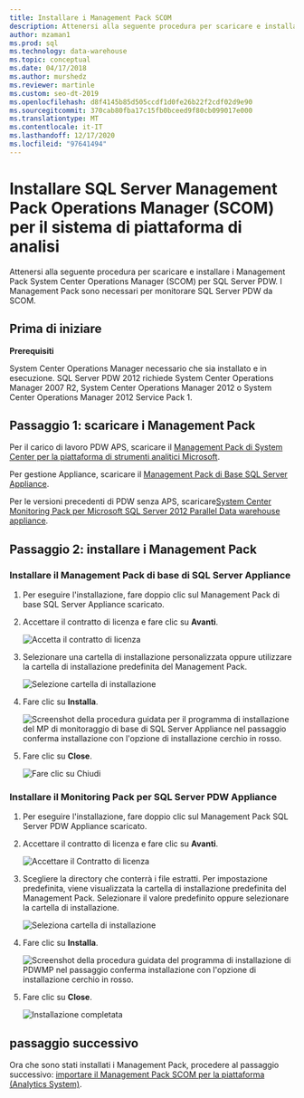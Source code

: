 ```yaml
---
title: Installare i Management Pack SCOM
description: Attenersi alla seguente procedura per scaricare e installare i Management Pack System Center Operations Manager (SCOM) per SQL Server PDW. I Management Pack sono necessari per monitorare SQL Server PDW da SCOM.
author: mzaman1
ms.prod: sql
ms.technology: data-warehouse
ms.topic: conceptual
ms.date: 04/17/2018
ms.author: murshedz
ms.reviewer: martinle
ms.custom: seo-dt-2019
ms.openlocfilehash: d8f4145b85d505ccdf1d0fe26b22f2cdf02d9e90
ms.sourcegitcommit: 370cab80fba17c15fb0bceed9f80cb099017e000
ms.translationtype: MT
ms.contentlocale: it-IT
ms.lasthandoff: 12/17/2020
ms.locfileid: "97641494"
---
```

# <a name="install-sql-server-operations-manager-scom-management-packs-for-analytics-platform-system"></a>Installare SQL Server Management Pack Operations Manager (SCOM) per il sistema di piattaforma di analisi
Attenersi alla seguente procedura per scaricare e installare i Management Pack System Center Operations Manager (SCOM) per SQL Server PDW. I Management Pack sono necessari per monitorare SQL Server PDW da SCOM.  
  
## <a name="before-you-begin"></a><a name="BeforeBegin"></a>Prima di iniziare  
**Prerequisiti**  
  
System Center Operations Manager necessario che sia installato e in esecuzione. SQL Server PDW 2012 richiede System Center Operations Manager 2007 R2, System Center Operations Manager 2012 o System Center Operations Manager 2012 Service Pack 1.  
  
## <a name="step-1-download-the-management-packs"></a><a name="Step1"></a>Passaggio 1: scaricare i Management Pack  
Per il carico di lavoro PDW APS, scaricare il [Management Pack di System Center per la piattaforma di strumenti analitici Microsoft](https://go.microsoft.com/fwlink/?LinkId=396857).  
  
Per gestione Appliance, scaricare il [Management Pack di Base SQL Server Appliance](/previous-versions/system-center/packs/gg602398(v=technet.10)).  
  
Per le versioni precedenti di PDW senza APS, scaricare[System Center Monitoring Pack per Microsoft SQL Server 2012 Parallel Data warehouse appliance](./download-and-apply-microsoft-updates.md?view=aps-pdw-2016-au7&preserve-view=true).  
  
<!-- MISSING LINKS - For the HDInsight workload, download the [System Center Management Pack for HDInsight](https://go.microsoft.com/fwlink/?LinkId=390208).  -->
  
## <a name="step-2-install-the-management-packs"></a><a name="Step2"></a>Passaggio 2: installare i Management Pack  
  
### <a name="install-the-sql-server-appliance-base-management-pack"></a>Installare il Management Pack di base di SQL Server Appliance  
  
1.  Per eseguire l'installazione, fare doppio clic sul Management Pack di base SQL Server Appliance scaricato.  
  
2.  Accettare il contratto di licenza e fare clic su **Avanti**.  
  
    ![Accetta il contratto di licenza](./media/install-the-scom-management-packs/SCOM_licnse_agrmt.png "SCOM_licnse_agrmt")  
  
3.  Selezionare una cartella di installazione personalizzata oppure utilizzare la cartella di installazione predefinita del Management Pack.  
  
    ![Selezione cartella di installazione](./media/install-the-scom-management-packs/SCOM_licnse_agrmt2.png "SCOM_licnse_agrmt2")  
  
4.  Fare clic su **Installa**.  
  
    ![Screenshot della procedura guidata per il programma di installazione del MP di monitoraggio di base di SQL Server Appliance nel passaggio conferma installazione con l'opzione di installazione cerchio in rosso.](./media/install-the-scom-management-packs/SCOM_licnse_agrmt3.png "SCOM_licnse_agrmt3")  
  
5.  Fare clic su **Close**.  
  
    ![Fare clic su Chiudi](./media/install-the-scom-management-packs/SCOM_licnse_agrmt4.png "SCOM_licnse_agrmt4")  
  
### <a name="install-the-monitoring-pack-for-sql-server-pdw-appliance"></a>Installare il Monitoring Pack per SQL Server PDW Appliance  
  
1.  Per eseguire l'installazione, fare doppio clic sul Management Pack SQL Server PDW Appliance scaricato.  
  
2.  Accettare il contratto di licenza e fare clic su **Avanti**.  
  
    ![Accettare il Contratto di licenza](./media/install-the-scom-management-packs/SCOM_licnse_agmtB.png "SCOM_licnse_agmtB")  
  
3.  Scegliere la directory che conterrà i file estratti. Per impostazione predefinita, viene visualizzata la cartella di installazione predefinita del Management Pack. Selezionare il valore predefinito oppure selezionare la cartella di installazione.  
  
    ![Seleziona cartella di installazione](./media/install-the-scom-management-packs/SCOM_licnse_agmtB1.png "SCOM_licnse_agmtB1")  
  
4.  Fare clic su **Installa**.  
  
    ![Screenshot della procedura guidata del programma di installazione di PDWMP nel passaggio conferma installazione con l'opzione di installazione cerchio in rosso.](./media/install-the-scom-management-packs/SCOM_licnse_agmtB2.png "SCOM_licnse_agmtB2")  
  
5.  Fare clic su **Close**.  
  
    ![Installazione completata](./media/install-the-scom-management-packs/SCOM_licnse_agmtB3.png "SCOM_licnse_agmtB3")  
  
## <a name="next-step"></a>passaggio successivo  
Ora che sono stati installati i Management Pack, procedere al passaggio successivo: [importare il Management Pack SCOM per la piattaforma &#40;Analytics System&#41;](import-the-scom-management-pack-for-pdw.md).  
  
<!-- MISSING LINKS ## See Also  
[Common Metadata Query Examples &#40;SQL Server PDW&#41;](../sqlpdw/common-metadata-query-examples-sql-server-pdw.md)  -->
